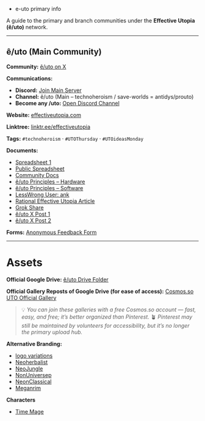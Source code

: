 * e-uto primary info

A guide to the primary and branch communities under the **Effective Utopia (ê/uto)** network.

---

## ê/uto (Main Community)

**Community:** [ê/uto on X](https://x.com/i/communities/1972120319398760959)

**Communications:**

* **Discord:** [Join Main Server](https://discord.gg/P9suffJv)
* **Channel:** ê/uto (Main – technoheroism / save-worlds = antidys/prouto)
* **Become any /uto:** [Open Discord Channel](https://discord.com/channels/1390059453579006022/1400224710414827631)

**Website:** [effectiveutopia.com](https://effectiveutopia.com/)

**Linktree:** [linktr.ee/effectiveutopia](https://linktr.ee/effectiveutopia)

**Tags:**
`#technoheroism` · `#UTOThursday` · `#UTOideasMonday`

**Documents:**

* [Spreadsheet 1](https://docs.google.com/spreadsheets/d/1MdaJZFffoT47z7x7S6Kc9nUwHssbwGVL1iemuZ7bde4/edit?gid=913268082#gid=913268082)
* [Public Spreadsheet](https://docs.google.com/spreadsheets/d/e/2PACX-1vTPKkHQyCVegvg-77Ymtd_YndIqcSuIKYM60VR7cw_Cc9Lss8mE3TUzXXveZyYzoX25aU2s0Qr9lzle/pubhtml?gid=913268082&single=true)
* [Community Docs](https://docs.google.com/document/d/1Rqt7jQEP5QAmwEcMd-X0nsfxJECuYKX0QtwiSBYlLZ0/edit?tab=t.0#heading=h.bp45x6gtoc7x)
* [ê/uto Principles – Hardware](https://melonusk.substack.com/p/notes-on-euto-principles-and-tenets#%C2%A7the-main-hardware-side-proposal-the-safe-gpu-cloud)
* [ê/uto Principles – Software](https://melonusk.substack.com/p/notes-on-euto-principles-and-tenets?open=false#%C2%A7part-the-main-software-and-game-proposal-math-proven-safe-ai-non-ai-ai-place-ai)
* [LessWrong User: ank](https://www.lesswrong.com/users/ank?from=post_header)
* [Rational Effective Utopia Article](https://www.lesswrong.com/posts/LaruPAWaZk9KpC25A/rational-effective-utopia-and-narrow-way-there-math-proven)
* [Grok Share](https://grok.com/share/c2hhcmQtMg%3D%3D_33ad589a-8be6-4dfd-b676-54fa5fdf5dd6)
* [ê/uto X Post 1](https://x.com/MaskedMelonUsk/status/1966653895398088872)
* [ê/uto X Post 2](https://x.com/MaskedMelonUsk/status/1966336669956616351)

**Forms:** [Anonymous Feedback Form](https://www.admonymous.co/melonusk)

---

# Assets

**Official Google Drive:**
[ê/uto Drive Folder](https://drive.google.com/drive/folders/1yNfQtLtxMBy8p95NNJNWQV2nZ9SopIIU?)

**Official Gallery Reposts of Google Drive (for ease of access):**
[Cosmos.so UTO Official Gallery](https://www.cosmos.so/cosimosportinari/uto-official)

> 💡 *You can join these galleries with a free Cosmos.so account — fast, easy, and free; it’s better organized than Pinterest.*
> 🪴 *Pinterest may still be maintained by volunteers for accessibility, but it’s no longer the primary upload hub.*

**Alternative Branding:**
* [logo variations](https://www.cosmos.so/cosimosportinari/uto-variations)
* [Neoherbalist](https://www.cosmos.so/cosimosportinari/40k-techno-herbalist)
* [NeoJungle](https://www.cosmos.so/cosimosportinari/uto-neojungle1)
* [NonUniversep](https://www.cosmos.so/cosimosportinari/uto-neonuniverse1)
* [NeonClassical](https://www.cosmos.so/cosimosportinari/uto-neonclassical)
* [Meganrim](https://www.cosmos.so/cosimosportinari/meganrim1)

**Characters**
* [Time Mage](https://www.cosmos.so/cosimosportinari/uto-time-trickster)
